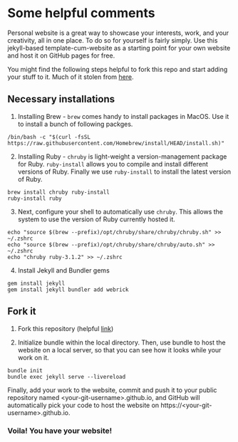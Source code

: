 # Some helpful comments

Personal website is a great way to showcase your interests, work, and your creativity, all in one place. 
To do so for yourself is fairly simply. Use this jekyll-based template-cum-website as a starting point for your own website and host it on GitHub pages for free. 

You might find the following steps helpful to fork this repo and start adding your stuff to it. Much of it stolen from <a href="https://jekyllrb.com/docs/" target="_blank">here</a>.

## Necessary installations

1. Installing Brew - ```brew``` comes handy to install packages in MacOS. Use it to install a bunch of following packges.

```
/bin/bash -c "$(curl -fsSL https://raw.githubusercontent.com/Homebrew/install/HEAD/install.sh)"
```

2. Installing Ruby - ```chruby``` is light-weight a version-management package for Ruby. ```ruby-install``` allows you to compile and install different versions of Ruby. Finally we use ```ruby-install``` to install the latest version of Ruby. 

```
brew install chruby ruby-install
ruby-install ruby  
```

3. Next, configure your shell to automatically use ```chruby```. This allows the system to use the version of Ruby currently hosted it.


```
echo "source $(brew --prefix)/opt/chruby/share/chruby/chruby.sh" >> ~/.zshrc
echo "source $(brew --prefix)/opt/chruby/share/chruby/auto.sh" >> ~/.zshrc
echo "chruby ruby-3.1.2" >> ~/.zshrc
```

4. Install Jekyll and Bundler gems

```
gem install jekyll
gem install jekyll bundler add webrick  
```

## Fork it

1. Fork this repository (helpful <a href="https://docs.github.com/en/github-ae@latest/get-started/quickstart/fork-a-repo" target="_blank">link</a>)

2. Initialize bundle within the local directory. Then, use bundle to host the website on a local server, so that you can see how it looks while your work on it.

```
bundle init
bundle exec jekyll serve --livereload
```

Finally, add your work to the website, commit and push it to your public repository named \<your-git-username>.github.io, and GitHub will automatically pick your code to host the website on https://\<your-git-username>.github.io.


### Voila! You have your website!